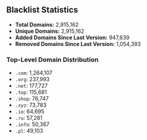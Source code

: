 ## Blacklist Statistics

- **Total Domains:** 2,915,162
- **Unique Domains:** 2,915,162
- **Added Domains Since Last Version:** 947,639
- **Removed Domains Since Last Version:** 1,054,393

### Top-Level Domain Distribution

-  `.com`: 1,264,107
-  `.org`: 237,993
-  `.net`: 177,727
-  `.top`: 115,681
-  `.shop`: 76,747
-  `.xyz`: 73,783
-  `.io`: 64,695
-  `.ru`: 57,281
-  `.info`: 50,367
-  `.pl`: 49,103
